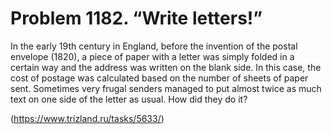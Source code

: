 # Problem 1182. “Write letters!”

In the early 19th century in England, before the invention of the postal envelope (1820), a piece of paper with a letter was simply folded in a certain way and the address was written on the blank side. In this case, the cost of postage was calculated based on the number of sheets of paper sent. Sometimes very frugal senders managed to put almost twice as much text on one side of the letter as usual. How did they do it?

(https://www.trizland.ru/tasks/5633/)